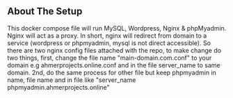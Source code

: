 ## About The Setup

This docker compose file will run MySQL, Wordpress, Nginx & phpMyadmin. Nginx will act as a proxy. In short, nginx will redirect from domain to a service (wordpress or phpmyadmin, mysql is not direct accessible). So there are two nginx config files attached with the repo, to make change do two things, first, change the file name "main-domain.com.conf" to your domain e.g ahmerprojects.online.conf and in the file server_name to same domain. 2nd, do the same process for other file but keep phpmyadmin in name, file name and in file like "server_name phpmyadmin.ahmerprojects.online"